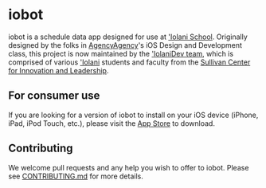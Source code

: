 # iobot

iobot is a schedule data app designed for use at ['Iolani School](https://www.iolani.org/).  Originally designed by the folks in [AgencyAgency](https://github.com/AgencyAgency)'s iOS Design and Development class, this project is now maintained by the ['IolaniDev team](https://github.com/IolaniDev), which is comprised of various ['Iolani](https://www.iolani.org/) students and faculty from the [Sullivan Center for Innovation and Leadership](https://www.iolani.org/about/sullivan-center).

## For consumer use
If you are looking for a version of iobot to install on your iOS device (iPhone, iPad, iPod Touch, etc.), please visit the [App Store](https://itunes.apple.com/us/app/iobot-iolani-school-bell-schedule-app/id1146370137) to download.

## Contributing
We welcome pull requests and any help you wish to offer to iobot.  Please see [CONTRIBUTING.md](https://github.com/IolaniDev/iobot/blob/master/CONTRIBUTING.md) for more details.
